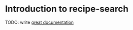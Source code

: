 # Introduction to recipe-search

TODO: write [great documentation](http://jacobian.org/writing/what-to-write/)
